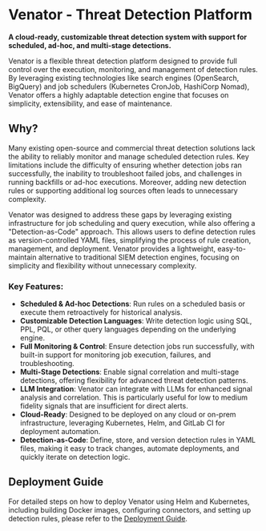# Venator - Threat Detection Platform

**A cloud-ready, customizable threat detection system with support for scheduled, ad-hoc, and multi-stage detections.**

Venator is a flexible threat detection platform designed to provide full control over the execution, monitoring, and management of detection rules. By leveraging existing technologies like search engines (OpenSearch, BigQuery) and job schedulers (Kubernetes CronJob, HashiCorp Nomad), Venator offers a highly adaptable detection engine that focuses on simplicity, extensibility, and ease of maintenance.

## Why?

Many existing open-source and commercial threat detection solutions lack the ability to reliably monitor and manage scheduled detection rules. Key limitations include the difficulty of ensuring whether detection jobs ran successfully, the inability to troubleshoot failed jobs, and challenges in running backfills or ad-hoc executions. Moreover, adding new detection rules or supporting additional log sources often leads to unnecessary complexity.

Venator was designed to address these gaps by leveraging existing infrastructure for job scheduling and query execution, while also offering a "Detection-as-Code" approach. This allows users to define detection rules as version-controlled YAML files, simplifying the process of rule creation, management, and deployment. Venator provides a lightweight, easy-to-maintain alternative to traditional SIEM detection engines, focusing on simplicity and flexibility without unnecessary complexity.

### Key Features:

- **Scheduled & Ad-hoc Detections**: Run rules on a scheduled basis or execute them retroactively for historical analysis.
- **Customizable Detection Languages**: Write detection logic using SQL, PPL, PQL, or other query languages depending on the underlying engine.
- **Full Monitoring & Control**: Ensure detection jobs run successfully, with built-in support for monitoring job execution, failures, and troubleshooting.
- **Multi-Stage Detections**: Enable signal correlation and multi-stage detections, offering flexibility for advanced threat detection patterns.
- **LLM Integration**: Venator can integrate with LLMs for enhanced signal analysis and correlation. This is particularly useful for low to medium fidelity signals that are insufficient for direct alerts.
- **Cloud-Ready**: Designed to be deployed on any cloud or on-prem infrastructure, leveraging Kubernetes, Helm, and GitLab CI for deployment automation.
- **Detection-as-Code**: Define, store, and version detection rules in YAML files, making it easy to track changes, automate deployments, and quickly iterate on detection logic.

## Deployment Guide

For detailed steps on how to deploy Venator using Helm and Kubernetes, including building Docker images, configuring connectors, and setting up detection rules, please refer to the [Deployment Guide](docs/deployment.md).